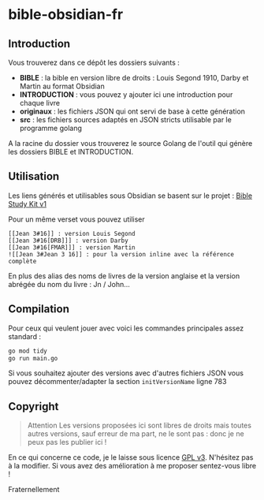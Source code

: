 # bible-obsidian-fr

## Introduction

Vous trouverez dans ce dépôt les dossiers suivants :

- **BIBLE** : la bible en version libre de droits : Louis Segond 1910, Darby et Martin au format Obsidian
- **INTRODUCTION** : vous pouvez y ajouter ici une introduction pour chaque livre
- **originaux** : les fichiers JSON qui ont servi de base à cette génération
- **src** : les fichiers sources adaptés en JSON stricts utilisable par le programme golang

A la racine du dossier vous trouverez le source Golang de l'outil qui génère les dossiers BIBLE et INTRODUCTION. 

## Utilisation

Les liens générés et utilisables sous Obsidian se basent sur le projet : [Bible Study Kit v1](https://forum.obsidian.md/t/bible-study-in-obsidian-kit-including-the-bible-in-markdown/12503)

Pour un même verset vous pouvez utiliser

```
[[Jean 3#16]] : version Louis Segond
[[Jean 3#16[DRB]]] : version Darby
[[Jean 3#16[FMAR]]] : version Martin
![[Jean 3#Jean 3 16]] : pour la version inline avec la référence complète
```
En plus des alias des noms de livres de la version anglaise et la version abrégée du nom du livre : Jn / John...

## Compilation

Pour ceux qui veulent jouer avec voici les commandes principales assez standard :

```bash
go mod tidy
go run main.go
```

Si vous souhaitez ajouter des versions avec d'autres fichiers JSON vous pouvez décommenter/adapter la section `initVersionName` ligne 783

## Copyright

> Attention
> Les versions proposées ici sont libres de droits mais toutes autres versions, sauf erreur de ma part, ne le sont pas : donc je ne peux pas les publier ici !

En ce qui concerne ce code, je le laisse sous licence [GPL v3](https://www.gnu.org/licenses/quick-guide-gplv3.fr.html). 
N'hésitez pas à la modifier. Si vous avez des amélioration à me proposer sentez-vous libre !

Fraternellement